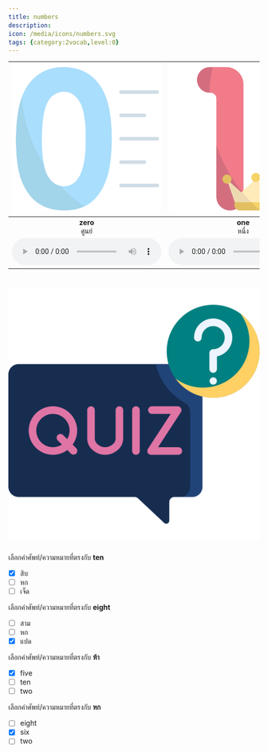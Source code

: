 ```yaml
---
title: numbers
description: 
icon: /media/icons/numbers.svg
tags: {category:2vocab,level:0}
---
```


<div class="carrousel">


|![](/media/img/numbers/zero.svg)|![](/media/img/numbers/one.svg)|![](/media/img/numbers/two.svg)|![](/media/img/numbers/three.svg)|![](/media/img/numbers/four.svg)|![](/media/img/numbers/five.svg)|![](/media/img/numbers/six.svg)|![](/media/img/numbers/seven.svg)|![](/media/img/numbers/eight.svg)|![](/media/img/numbers/nine.svg)|![](/media/img/numbers/ten.svg)|
| :----: | :----: | :----: | :----: | :----: | :----: | :----: | :----: | :----: | :----: | :----: |
|**zero**<br>ศูนย์|**one**<br>หนึ่ง|**two**<br>สอง|**three**<br>สาม|**four**<br>สี่|**five**<br>ห้า|**six**<br>หก|**seven**<br>เจ็ด|**eight**<br>แปด|**nine**<br>เก้า|**ten**<br>สิบ|
|![](/media/audio/zero.mp3)|![](/media/audio/one.mp3)|![](/media/audio/two.mp3)|![](/media/audio/three.mp3)|![](/media/audio/four.mp3)|![](/media/audio/five.mp3)|![](/media/audio/six.mp3)|![](/media/audio/seven.mp3)|![](/media/audio/eight.mp3)|![](/media/audio/nine.mp3)|![](/media/audio/ten.mp3)|

</div>



# ![icon](/media/icons/quiz.svg) 


 เลือกคำศัพท์/ความหมายที่ตรงกับ **ten**
 - [x] สิบ
 - [ ] หก
 - [ ] เจ็ด

 เลือกคำศัพท์/ความหมายที่ตรงกับ **eight**
 - [ ] สาม
 - [ ] หก
 - [x] แปด

 เลือกคำศัพท์/ความหมายที่ตรงกับ **ห้า**
 - [x] five
 - [ ] ten
 - [ ] two

 เลือกคำศัพท์/ความหมายที่ตรงกับ **หก**
 - [ ] eight
 - [x] six
 - [ ] two
